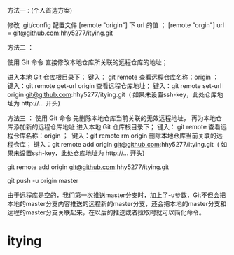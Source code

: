 
方法一 :  (个人首选方案) 

修改 .git/config 配置文件 [remote "origin"] 下 url 的值 ；
[remote "orgin"]
	url =  git@github.com:hhy5277/itying.git

方法二 ：

使用 Git 命令
直接修改本地仓库所关联的远程仓库的地址；

进入本地 Git 仓库根目录下；
键入： git remote 查看远程仓库名称：origin ； 
键入：git remote get-url origin 查看远程仓库地址；
键入：git remote set-url origin git@github.com:hhy5277/itying.git  ( 如果未设置ssh-key，此处仓库地址为 http://... 开头)


方法三 ：
使用 Git 命令
先删除本地仓库当前关联的无效远程地址，
再为本地仓库添加新的远程仓库地址
进入本地 Git 仓库根目录下；
键入： git remote 查看远程仓库名称：origin ； 
键入：git remote rm origin 删除本地仓库当前关联的远程仓库；
键入：git remote add origin git@github.com:hhy5277/itying.git  ( 如果未设置ssh-key，此处仓库地址为 http://... 开头)


git remote add origin git@github.com:hhy5277/itying.git

git push -u origin master

由于远程库是空的，我们第一次推送master分支时，加上了-u参数，Git不但会把本地的master分支内容推送的远程新的master分支，还会把本地的master分支和远程的master分支关联起来，在以后的推送或者拉取时就可以简化命令。

# itying


